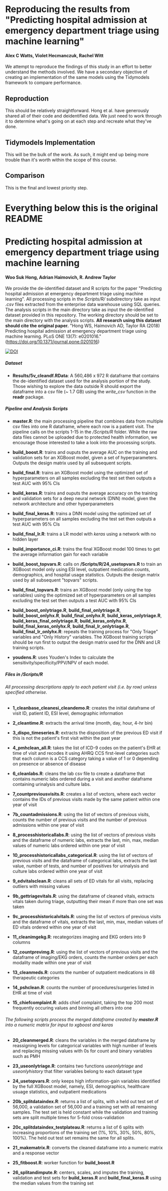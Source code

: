 # Reproducing the results from "Predicting hospital admission at emergency department triage using machine learning"

#### Alex C Watts, Violet Hecmanczuk, Rachel Witt

We attempt to reproduce the findings of this study in an effort to better understand the methods involved. We have a secondary objective of creating an implementation of the same models using the Tidymodels framework to compare performance.

## Reproduction

This should be relatively straightforward. Hong et al. have generously shared all of their code and deidentified data. We just need to work through it to determine what's going on at each step and recreate what they've done.

## Tidymodels Implementation

This will be the bulk of the work. As such, it might end up being more trouble than it's worth within the scope of this course.

## Comparison

This is the final and lowest priority step.

# Everything below this is the original README

# Predicting hospital admission at emergency department triage using machine learning

#### Woo Suk Hong, Adrian Haimovich, R. Andrew Taylor

We provide the de-identified dataset and R scripts for the paper "Predicting hospital admission at emergency department triage using machine learning". All processing scripts in the *Scripts/R/* subdirectory take as input *.csv* files extracted from the enterprise data warehouse using SQL queries. The analysis scripts in the main directory take as input the de-identified dataset provided in this repository. The working directory should be set to the main directory with the analysis scripts. **All research using this dataset should cite the original paper.** "Hong WS, Haimovich AD, Taylor RA (2018) Predicting hospital admission at emergency department triage using machine learning. PLoS ONE 13(7): e0201016." (<https://doi.org/10.1371/journal.pone.0201016>)

[![DOI](https://zenodo.org/badge/128982821.svg)](https://zenodo.org/badge/latestdoi/128982821)

##### Dataset

-   **Results/5v_cleandf.RData**: A 560,486 x 972 R dataframe that contains the de-identified dataset used for the analysis portion of the study. Those wishing to explore the data outside R should export the dataframe into a csv file (\~ 1.7 GB) using the *write_csv* function in the **readr** package.

##### Pipeline and Analysis Scripts

-   **master.R**: the main processing pipeline that combines data from multiple csv files into one R dataframe, where each row is a patient visit. The pipeline calls on the scripts 1-15 in the */Scripts/R* folder. While the raw data files cannot be uploaded due to protected health information, we encourage those interested to take a look into the processing scripts.

-   **build_boost.R**: trains and ouputs the average AUC on the training and validation sets for an XGBoost model, given a set of hyperparameters. Outputs the design matrix used by all subsequent scripts.

-   **build_final.R**: trains an XGBoost model using the optimized set of hyperparameters on all samples excluding the test set then outputs a test AUC with 95% CIs

-   **build_keras.R**: trains and ouputs the average accuracy on the training and validation sets for a deep neural network (DNN) model, given the network architecture and other hyperparameters

-   **build_final_keras.R**: trains a DNN model using the optimized set of hyperparameters on all samples excluding the test set then outputs a test AUC with 95% CIs

-   **build_final_lr.R**: trains a LR model with *keras* using a network with no hidden layer

-   **build_importance_ci.R**: trains the final XGBoost model 100 times to get the average information gain for each variable

-   **build_boost_topvars.R**: calls on **/Scripts/R/24_usetopvars.R** to train an XGBoost model only using ESI level, outpatient medication counts, demographics, and hospital usage statistics. Outputs the design matrix used by all subsequent "topvars" scripts.

-   **build_final_topvars.R**: trains an XGBoost model (only using the top variables) using the optimized set of hyperparameters on all samples excluding the test set then outputs a test AUC with 95% CIs

-   **build_boost_onlytriage.R**, **build_final_onlytriage.R**, **build_boost_onlyhx.R**, **build_final_onlyhx.R**, **build_keras_onlytriage.R**, **build_keras_final_onlytriage.R**, **build_keras_onlyhx.R**, **build_final_keras_onlyhx.R**, **build_final_lr_onlytriage.R**, **build_final_lr_onlyhx.R**: repeats the training process for "Only Triage" variables and "Only History" variables. The XGBoost training scripts should be run first to output the design matrix used for the DNN and LR training scripts.

-   **youdens.R**: uses Youden's Index to calculate the sensitivity/specificity/PPV/NPV of each model.

##### Files in */Scripts/R*

###### All processing descriptions apply to each patient visit (i.e. by row) unless specified otherwise.

-   **1_cleanbase_cleanesi_cleandemo.R**: creates the initial dataframe of visit ID, patient ID, ESI level, demographic information

-   **2_cleantime.R**: extracts the arrival time (month, day, hour, 4-hr bin)

-   **3_dispo_timeseries.R**: extracts the disposition of the previous ED visit if this is not the patient's first visit within the past year

-   **4_pmhclean_all.R**: takes the list of ICD-9 codes on the patient's EHR at time of visit and recodes it using AHRQ CCS first-level categories such that each column is a CCS category taking a value of 1 or 0 depending on presence or absence of disease

-   **6_cleanlabs.R**: cleans the lab csv file to create a dataframe that contains numeric labs ordered during a visit and another dataframe containing urinalysis and culture labs.

-   **7_countpreviousvisits.R**: creates a list of vectors, where each vector contains the IDs of previous visits made by the same patient within one year of visit

-   **7b_countadmissions.R**: using the list of vectors of previous visits, counts the number of previous visits and the number of previous admissions within one year of visit

-   **8_processhistoricallabs.R**: using the list of vectors of previous visits and the dataframe of numeric labs, extracts the last, min, max, median values of numeric labs ordered within one year of visit

-   **10_processhistoricallabs_categorical.R**: using the list of vectors of previous visits and the dataframe of categorical labs, extracts the last value, number of tests, and number of positives for urinalysis and culture labs ordered within one year of visit

-   **9_edvitalsclean.R**: cleans all sets of ED vitals for all visits, replacing outliers with missing values

-   **9b_gettriagevitals.R**: using the dataframe of cleaned vitals, extracts vitals taken during triage, outputting their mean if more than one set was taken

-   **9c_processhistoricalvitals.R**: using the list of vectors of previous visits and the dataframe of vitals, extracts the last, min, max, median values of ED vitals ordered within one year of visit

-   **11_cleanimgekg.R**: recategorizes imaging and EKG orders into 9 columns

-   **12_countprevimg.R**: using the list of vectors of previous visits and the dataframe of imaging/EKG orders, counts the number orders per each modality made within one year of visit

-   **13_cleanmeds.R**: counts the number of outpatient medications in 48 therapeutic categories

-   **14_pshclean.R**: counts the number of procedures/surgeries listed in EHR at time of visit

-   **15_chiefcomplaint.R**: adds chief complaint, taking the top 200 most frequently occuring values and binning all others into one

###### The following scripts process the merged dataframe created by **master.R** into a numeric matrix for input to *xgboost* and *keras*

-   **20_cleanmerged.R**: cleans the variables in the merged dataframe by reassigning levels for categorical variables with high number of levels and replacing missing values with 0s for count and binary variables such as PMH

-   **23_useonlytriage.R**: contains two functions *useonlytriage* and *useonlyhistory* that filter variables belong to each dataset type

-   **24_usetopvars.R**: only keeps high information-gain variables identified by the full XGBoost model, namely, ESI, demographics, healthcare usuage statistics, and outpatient medications

-   **20b_splitdataindex.R**: returns a list of splits, with a held out test set of 56,000, a validation set of 56,000 and a training set with all remaining samples. The test set is held constant while the validation and training sets are split multiple times for 5-fold cross-validation

-   **20c_splitdataindex_testplateau.R**: returns a list of 6 splits with increasing proportions of the training set (1%, 10%, 30%, 50%, 80%, 100%). The held out test set remains the same for all splits.

-   **21_makematrix.R**: converts the cleaned dataframe into a numeric matrix and a response vector

-   **25_fitboost.R**: worker function for **build_boost.R**

-   **26_splitandimpute.R**: centers, scales, and imputes the training, validation and test sets for **build_keras.R** and **build_final_keras.R** using the median values from the training set

